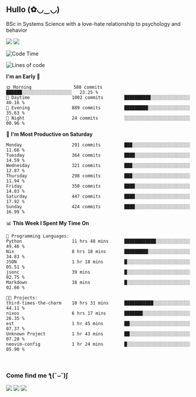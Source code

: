 <h2>Hullo (✿◡‿◡)</h2>

BSc in Systems Science with a love-hate relationship to psychology and behavior

<img src="https://github-readme-activity-graph.vercel.app/graph?username=hedonicadapter&theme=high-contrast"/>
<img src="https://github-readme-stats-git-masterrstaa-rickstaa.vercel.app/api?username=hedonicadapter&theme=highcontrast"/>

<!--START_SECTION:waka-->
![Code Time](http://img.shields.io/badge/Code%20Time-1%2C456%20hrs%2013%20mins-blue)

![Lines of code](https://img.shields.io/badge/From%20Hello%20World%20I%27ve%20Written-3.9%20million%20lines%20of%20code-blue)

**I'm an Early 🐤** 

```text
🌞 Morning                580 commits         ██████░░░░░░░░░░░░░░░░░░░   23.25 % 
🌆 Daytime                1002 commits        ██████████░░░░░░░░░░░░░░░   40.16 % 
🌃 Evening                889 commits         █████████░░░░░░░░░░░░░░░░   35.63 % 
🌙 Night                  24 commits          ░░░░░░░░░░░░░░░░░░░░░░░░░   00.96 % 
```
📅 **I'm Most Productive on Saturday** 

```text
Monday                   291 commits         ███░░░░░░░░░░░░░░░░░░░░░░   11.66 % 
Tuesday                  364 commits         ████░░░░░░░░░░░░░░░░░░░░░   14.59 % 
Wednesday                321 commits         ███░░░░░░░░░░░░░░░░░░░░░░   12.87 % 
Thursday                 298 commits         ███░░░░░░░░░░░░░░░░░░░░░░   11.94 % 
Friday                   350 commits         ████░░░░░░░░░░░░░░░░░░░░░   14.03 % 
Saturday                 447 commits         ████░░░░░░░░░░░░░░░░░░░░░   17.92 % 
Sunday                   424 commits         ████░░░░░░░░░░░░░░░░░░░░░   16.99 % 
```


📊 **This Week I Spent My Time On** 

```text
💬 Programming Languages: 
Python                   11 hrs 48 mins      ████████████░░░░░░░░░░░░░   49.46 % 
Nix                      8 hrs 18 mins       █████████░░░░░░░░░░░░░░░░   34.83 % 
JSON                     1 hr 18 mins        █░░░░░░░░░░░░░░░░░░░░░░░░   05.51 % 
jsonc                    39 mins             █░░░░░░░░░░░░░░░░░░░░░░░░   02.75 % 
Markdown                 38 mins             █░░░░░░░░░░░░░░░░░░░░░░░░   02.66 % 

🐱‍💻 Projects: 
third-times-the-charm    10 hrs 31 mins      ███████████░░░░░░░░░░░░░░   44.11 % 
nixos                    6 hrs 17 mins       ███████░░░░░░░░░░░░░░░░░░   26.35 % 
est                      1 hr 45 mins        ██░░░░░░░░░░░░░░░░░░░░░░░   07.37 % 
Unknown Project          1 hr 43 mins        ██░░░░░░░░░░░░░░░░░░░░░░░   07.20 % 
neovim-config            1 hr 24 mins        █░░░░░░░░░░░░░░░░░░░░░░░░   05.90 % 
```


<!--END_SECTION:waka-->

<br/>
<h3>Come find me ƪ(˘⌣˘)ʃ </h3>

<a href="https://hedonicadapter.com/"><img src="https://img.shields.io/badge/-Portfolio-3423A6?style=flat-square&logo=Google-Chrome&logoColor=white"/></a>
<a href="www.linkedin.com/in/sam-herman"><img src="https://img.shields.io/badge/-Sam%20Herman-0077B5?style=flat-square&logo=Linkedin&logoColor=white"/></a>
<a href="mailto:mailservice.samherman@gamil.com"><img src="https://img.shields.io/badge/-mailservice.samherman@gamil.com-D14836?style=flat-square&logo=Gmail&logoColor=white"/></a>

<!--
**cdthomp1/cdthomp1** is a ✨ _special_ ✨ repository because its `README.md` (this file) appears on your GitHub profile.


----
Credit: [cdthomp1](https://github.com/cdthomp1)

Last Edited on: 19/11/2020
